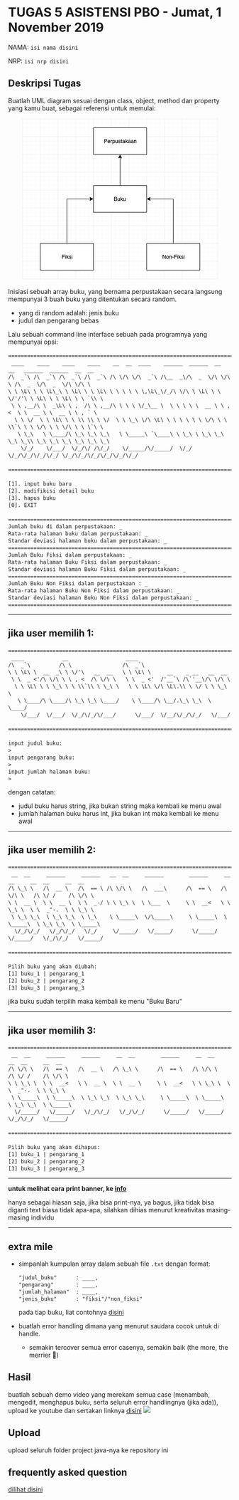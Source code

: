 # TUGAS 5 ASISTENSI PBO - Jumat, 1 November 2019

NAMA: `isi nama disini`

NRP: `isi nrp disini`

## Deskripsi Tugas
Buatlah UML diagram sesuai dengan class, object, method dan property yang kamu buat, sebagai referensi untuk memulai:

<center><img src="img/contoh_uml.png"></img></center>

Inisiasi sebuah array buku, yang bernama perpustakaan secara langsung mempunyai 3 buah buku yang ditentukan secara random.
  - yang di random adalah: jenis buku
  - judul dan pengarang bebas

Lalu sebuah command line interface sebuah pada programnya yang mempunyai opsi:
```
================================================================================================
 ____    ____    ____    ____    __  __  ____    ______  ______  __  __   ______  ______  __  __
/\  _`\ /\  _`\ /\  _`\ /\  _`\ /\ \/\ \/\  _`\ /\__  _\/\  _  \/\ \/\ \ /\  _  \/\  _  \/\ \/\ \
\ \ \L\ \ \ \L\_\ \ \L\ \ \ \L\ \ \ \ \ \ \,\L\_\/_/\ \/\ \ \L\ \ \ \/'/'\ \ \L\ \ \ \L\ \ \ `\\ \
 \ \ ,__/\ \  _\L\ \ ,  /\ \ ,__/\ \ \ \ \/_\__ \  \ \ \ \ \  __ \ \ , <  \ \  __ \ \  __ \ \ , ` \
  \ \ \/  \ \ \L\ \ \ \\ \\ \ \/  \ \ \_\ \/\ \L\ \ \ \ \ \ \ \/\ \ \ \\`\ \ \ \/\ \ \ \/\ \ \ \`\ \
   \ \_\   \ \____/\ \_\ \_\ \_\   \ \_____\ `\____\ \ \_\ \ \_\ \_\ \_\ \_\\ \_\ \_\ \_\ \_\ \_\ \_\
    \/_/    \/___/  \/_/\/ /\/_/    \/_____/\/_____/  \/_/  \/_/\/_/\/_/\/_/ \/_/\/_/\/_/\/_/\/_/\/_/

================================================================================================

[1]. input buku baru
[2]. modifikisi detail buku
[3]. hapus buku
[0]. EXIT

================================================================================================
Jumlah buku di dalam perpustakaan: _
Rata-rata halaman buku dalam perpustakaan: _
Standar deviasi halaman buku dalam perpustakaan: _
================================================================================================
Jumlah Buku Fiksi dalam perpustakaan: _
Rata-rata halaman Buku Fiksi dalam perpustakaan: _
Standar deviasi halaman Buku Fiksi dalam perpustakaan: _
================================================================================================
Jumlah Buku Non Fiksi dalam perpustakaan : _
Rata-rata halaman Buku Non Fiksi dalam perpustakaan: _
Standar deviasi halaman Buku Non Fiksi dalam perpustakaan: _
================================================================================================
```
---
## jika user memilih 1:
```
================================================================================================
 ____            __                  ____
/\  _`\         /\ \                /\  _`\
\ \ \L\ \  __  _\ \ \/'\   __  __   \ \ \L\ \     __    _ __   __  __
 \ \  _ <'/\ \/\ \ \ , <  /\ \/\ \   \ \  _ <'  /'__`\ /\`'__\/\ \/\ \
  \ \ \L\ \ \ \_\ \ \ \\`\\ \ \_\ \   \ \ \L\ \/\ \L\.\\ \ \/ \ \ \_\ \
   \ \____/\ \____/\ \_\ \_\ \____/    \ \____/\ \__/.\_\ \_\  \ \____/
    \/___/  \/___/  \/_/\/_/\/___/      \/___/  \/__/\/_/\/_/   \/___/

================================================================================================

input judul buku:
>
input pengarang buku:
>
input jumlah halaman buku:
>
```
dengan catatan:
- judul buku harus string, jika bukan string maka kembali ke menu awal
- jumlah halaman buku harus int, jika bukan int maka kembali ke menu awal

---

## jika user memilih 2:
```
================================================================================================
 __  __     ______     ______   __  __     ______        ______     __  __     __  __     __  __
/\ \_\ \   /\  __ \   /\  == \ /\ \/\ \   /\  ___\      /\  == \   /\ \/\ \   /\ \/ /    /\ \/\ \
\ \  __ \  \ \  __ \  \ \  _-/ \ \ \_\ \  \ \___  \     \ \  __<   \ \ \_\ \  \ \  _"-.  \ \ \_\ \
 \ \_\ \_\  \ \_\ \_\  \ \_\    \ \_____\  \/\_____\     \ \_____\  \ \_____\  \ \_\ \_\  \ \_____\
  \/_/\/_/   \/_/\/_/   \/_/     \/_____/   \/_____/      \/_____/   \/_____/   \/_/\/_/   \/_____/

================================================================================================

Pilih buku yang akan diubah:
[1] buku_1 | pengarang_1
[2] buku_2 | pengarang_2
[3] buku_3 | pengarang_3
```
jika buku sudah terpilih maka kembali ke menu "Buku Baru"

---

## jika user memilih 3:

```
================================================================================================
 __  __     ______     ______     __  __        ______     __  __     __  __     __  __
/\ \/\ \   /\  == \   /\  __ \   /\ \_\ \      /\  == \   /\ \/\ \   /\ \/ /    /\ \/\ \
\ \ \_\ \  \ \  __<   \ \  __ \  \ \  __ \     \ \  __<   \ \ \_\ \  \ \  _"-.  \ \ \_\ \
 \ \_____\  \ \_____\  \ \_\ \_\  \ \_\ \_\     \ \_____\  \ \_____\  \ \_\ \_\  \ \_____\
  \/_____/   \/_____/   \/_/\/_/   \/_/\/_/      \/_____/   \/_____/   \/_/\/_/   \/_____/

================================================================================================

Pilih buku yang akan dihapus:
[1] buku_1 | pengarang_1
[2] buku_2 | pengarang_2
[3] buku_3 | pengarang_3
```
---

**untuk melihat cara print banner, ke [info](info.md)**

hanya sebagai hiasan saja, jika bisa print-nya, ya bagus, jika tidak bisa diganti text biasa tidak apa-apa, silahkan dihias menurut kreativitas masing-masing individu

---
## extra mile
- simpanlah kumpulan array dalam sebuah file `.txt` dengan format:
  ```
  "judul_buku"      : ____,
  "pengarang"       : ____,
  "jumlah_halaman"  : ____,
  "jenis_buku"      : "fiksi"/"non_fiksi"
  ```
  pada tiap buku, liat contohnya [disini](sample.txt)


- buatlah error handling dimana yang menurut saudara cocok untuk di handle.
  - semakin tercover semua error casenya, semakin baik (the more, the merrier 🤭)



## Hasil
buatlah sebuah demo video yang merekam semua case (menambah, mengedit, menghapus buku, serta seluruh error handlingnya (jika ada)), upload ke youtube dan sertakan linknya [disini](INSERT_YOUTUBE_URL_HERE)
![](SERTAKAN_GAMBARNYA_DISINI)

## Upload
upload seluruh folder project java-nya ke repository ini

## frequently asked question
[dilihat disini](info.md)

